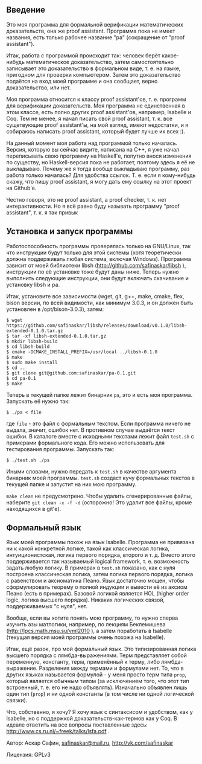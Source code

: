 Введение
--------
Это моя программа для формальной верификации математических доказательств, она же proof assistant. Программа пока не имеет названия, есть только рабочее название "pa" (сокращение от "proof assistant").

Итак, работа с программой происходит так: человек берёт какое-нибудь математическое доказательство, затем самостоятельно записывает это доказательство в формальном виде, т. е. на языке, пригодном для проверки компьютером. Затем это доказательство подаётся на вход моей программе и она сообщает, верно доказательство, или нет.

Моя программа относится к классу proof assistant'ов, т. е. программ для верификации доказательств. Моя программа не единственная в этом классе, есть полно других proof assistant'ов, например, Isabelle и Coq. Тем не менее, я начал писать свой proof assistant, т. к. все сущетвующие proof assistant'ы, на мой взгляд, имеют недостатки, и я собираюсь написать proof assistant, который будет лучше их всех :).

На данный момент моя работа над программой только началась. Версия, которую вы сейчас видите, написана на C++, я уже начал переписывать свою программу на Haskell'е, попутно внося изменения по существу, но Haskell-версия пока не работает, поэтому здесь я её не выкладываю. Почему же я тогда вообще выкладываю программу, раз работа только началась? Для удобства ссылок. Т. е. если я кому-нибудь скажу, что пишу proof assistant, я могу дать ему ссылку на этот проект на Github'е.

Честно говоря, это не proof assistant, а proof checker, т. к. нет интерактивности. Но я всё равно буду называть программу "proof assistant", т. к. я так привык

Установка и запуск программы
----------------------------
Работоспособность программы проверялась только на GNU/Linux, так что инструкции будут только для этой системы (хотя теоретически должна поддерживать любая система, включая Windows). Программа зависит от моей библиотеки libsh (http://github.com/safinaskar/libsh ), инструкции по её установке тоже будут даны ниже. Теперь нужно выполнить следующие инструкции, они будут включать скачивание и установку libsh и pa.

Итак, установите все зависимости (wget, git, g++, make, cmake, flex, bison версии, по всей видимости, как минимум 3.0.3, и он должен быть установлен в /opt/bison-3.0.3), затем:
```shell
$ wget https://github.com/safinaskar/libsh/releases/download/v0.1.0/libsh-extended-0.1.0.tar.gz
$ tar -xf libsh-extended-0.1.0.tar.gz
$ mkdir libsh-build
$ cd libsh-build
$ cmake -DCMAKE_INSTALL_PREFIX=/usr/local ../libsh-0.1.0
$ make
$ sudo make install
$ cd ..
$ git clone git@github.com:safinaskar/pa-0.1.git
$ cd pa-0.1
$ make
```
Теперь в текущей папке лежит бинарник `pa`, это и есть моя программа. Запускать её нужно так:
```shell
$ ./pa < file
```
где `file` - это файл с формальным текстом. Если программа ничего не выдала, значит, ошибок нет. В противном случае выдаётся текст ошибки. В каталоге вместе с исходными текстами лежит файл `test.sh` с примерами формального кода. Его можно использовать для тестирования программы. Запускать так:
```shell
$ ./test.sh ./ps
```
Иными словами, нужно передать к `test.sh` в качестве аргумента бинарник моей программы. `test.sh` создаст кучу формальных текстов в текущей папке и запустит на них мою программу.

`make clean` не предусмотрено. Чтобы удалить сгенерированные файлы, наберите `git clean -x -f -d` (осторожно! Это удалит все файлы, кроме находящихся в git'е).

Формальный язык
---------------
Язык моей программы похож на язык Isabelle. Программа не привязана ни к какой конкретной логике, такой как классическая логика, интуиционистская, логика первого порядка, второго и т. д. Вместо этого поддерживается так называемый logical framework, т. е. возможность задать любую логику. В примерах в `test.sh` показано, как с нуля построена классическая логика, затем логика первого порядка, логика с равенством и аксиоматика Пеано. Язык достаточно мощен, чтобы сформулировать теорему о полной индукции и вывести её из аксиом Пеано (есть в примерах). Базовой логикой является HOL (higher order logic, логика высшего порядка). Никаких логических связой, поддерживаемых "с нуля", нет.

Вообще, если вы хотите понять мою программу, то нужно сперва изучить азы матлогики, например, по лекциям Беклемишева (http://lpcs.math.msu.su/vml2010 ), а затем поработать в Isabelle (текущая версия моей программы очень похожа на Isabelle).

Итак, ещё разок, про мой формальный язык. Это типизированная логика высшего порядка с лямбда-выражениями. Терм представляет собой переменную, константу, терм, применённый к терму, либо лямбда-выражение. Разделения между термами и формулами нет. То, что в других языках называется формулой - у меня просто терм типа `prop`, который является обычным типом (за исключением того, что этот тип встроенный, т. е. его не надо объявлять). Изначально объявлен лишь один тип (`prop`) и ни одной константы (в том числе ни одной логической связки).

Что, собственно, я хочу? Я хочу язык с синтаксисом и удобством, как у Isabelle, но с поддержкой доказательств-как-термов как у Coq. В идеале ответить на все вопросы поставленные здесь: http://www.cs.ru.nl/~freek/talks/lsfa.pdf .

Автор: Аскар Сафин, safinaskar@mail.ru, http://vk.com/safinaskar

Лицензия: GPLv3
